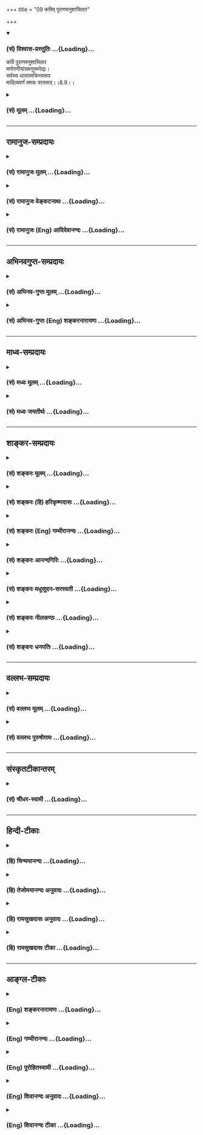 +++
title = "09 कविम् पुराणमनुशासितार"

+++
<div class="js_include" newlevelforh1="3" title="(सं) विश्वास-प्रस्तुतिः" unfilled url="/purANam_vaiShNavam/mahAbhAratam/06-bhIShma-parva/03-bhagavad-gItA-parva/saMskRtam/vishvAsa-prastutiH/08_axara-para-brahma-yo/09_kavim_purANamanus.md">
<details open><summary><h3>(सं) विश्वास-प्रस्तुतिः ...{Loading}...</h3></summary>

कविं पुराणमनुशासितार  
मणोरणीयांसमनुस्मरेद्यः।  
सर्वस्य धातारमचिन्त्यरूप  
मादित्यवर्णं तमसः परस्तात्।।8.9।।
</details>
</div>
<div class="js_include collapsed" newlevelforh1="3" title="(सं) मूलम्" unfilled url="/purANam_vaiShNavam/mahAbhAratam/06-bhIShma-parva/03-bhagavad-gItA-parva/saMskRtam/mUlam/08_axara-para-brahma-yo/09_kavim_purANamanus.md">
<details><summary><h3>(सं) मूलम् ...{Loading}...</h3></summary>

कविं पुराणमनुशासितार  
मणोरणीयांसमनुस्मरेद्यः।  
सर्वस्य धातारमचिन्त्यरूप  
मादित्यवर्णं तमसः परस्तात्।।8.9।।
</details>
</div>


_________________
## रामानुज-सम्प्रदायः
<div class="js_include collapsed" newlevelforh1="3" title="(सं) रामानुजः मूलम्" unfilled url="/purANam_vaiShNavam/mahAbhAratam/06-bhIShma-parva/03-bhagavad-gItA-parva/saMskRtam/rAmAnujaH/mUlam/08_axara-para-brahma-yo/09_kavim_purANamanus.md">
<details><summary><h3>(सं) रामानुजः मूलम् ...{Loading}...</h3></summary>

।।8.9।।**कविं** सर्वज्ञं **पुराणं** पुरातनम् **अनुशासितारं** विश्वस्य
प्रशासितारम् **अणोः अणीयांसं** जीवाद् अपि सूक्ष्मतरं **सर्वस्य धातारं**
सर्वस्य स्रष्टारम् **अचिन्त्यरूपं** सकलेतरविसजातीयस्वरूपम् **आदित्यवर्णं
तमसः** **परस्तात्** अप्राकृतस्वासाधारणदिव्यरूपम् तम् एवंभूतम् अहरहः
अभ्यस्यमानभक्तियुक्त**योगबलेन** आरूढसंस्कारतया **अचलेन मनसा प्रयाणकाले
भ्रुवोः मध्ये प्राणम् आवेश्य** संस्थाप्य तत्र भ्रुवोर्मध्ये दिव्यं
**पुरुषं यः अनुस्मरेत् स तम् एव उपैति** तद्भावं याति तत्समानैश्वर्यो
भवति इत्यर्थः। अथ कैवल्यार्थिनां स्मरणप्रकारम् आह --

</details>
</div>
<div class="js_include collapsed" newlevelforh1="3" title="(सं) रामानुजः वेङ्कटनाथः" unfilled url="/purANam_vaiShNavam/mahAbhAratam/06-bhIShma-parva/03-bhagavad-gItA-parva/saMskRtam/rAmAnujaH/venkaTanAthaH/08_axara-para-brahma-yo/09_kavim_purANamanus.md">
<details><summary><h3>(सं) रामानुजः वेङ्कटनाथः ...{Loading}...</h3></summary>

  
  
।।8.9।। क्रान्तदर्शी हि कविरित्युच्यते अत्र तु कविशब्दः ईश्वरविषयत्वात्
सर्वदर्शित्वपर इत्यभिप्रायेणाह -- सर्वज्ञमिति। पुराणशब्देनानादित्वं
विवक्षितमित्यभिप्रायेणोक्तंपुरातनमिति। अनुपूर्वः शासिर्विविच्य
ज्ञापनार्थ इत्येतावन्मात्रपरत्वव्युदासायविश्वस्य प्रशासितारमित्युक्तम्।
ईश्वरस्य सतोऽनुशासनमाज्ञापनभेवेति भावः। अनुशासनं
कस्यत्याकाङ्क्षायांसर्वस्य धातारम् इत्यत्र सर्वस्येति पदमाकर्षणीयम्
विशेषनिर्देशाभावाद्वा सर्वविषयत्वमित्यभिप्रायेण -- विश्वस्येत्युक्तम्।
एतस्य वा अक्षरस्य प्रशासने गार्गि द्यावापृथिव्यौ विधृते तिष्ठतः
\[बृ.उ.3। उक्तप्रकास्येश्वरस्वरूपस्य सामान्यतो दृष्टैस्तर्कैरसम्भवनीयतां
केचिदभिमन्येरन्निति तन्निरासपरम्। अचिन्त्यरूपम्
इतिपदमित्यभिप्रायेणाहसकलेतरविसजातीयस्वरूपमिति। वर्णयोगस्य
स्वरूपेणाघटनात् प्रमाणसिद्धविलक्षणविग्रहद्वारा तद्योगमाहअप्राकृतेति। येन
सूर्यस्तपति तेजसेद्धः \[य.तै.ब्रा.3।12।9।7\] यस्यादित्यो भामुपयुज्य भाति
तस्य भासा सर्वमिदं विभाति \[मुं.उ.2।2।10\] (तं)तद्देवा ज्योतिषां ज्योतिः
\[बृ.उ.4।4।16\] इत्यादिषु निरतिशयदीप्तियोगः सिद्धः। आदित्यवर्णं तमसः
परस्तात् \[य.सं.31।18श्वे.उ.3।8\] इति श्रुतिखण्डस्यात्र निबन्धः तम आसीत्
\[ऋक्सं.8।7।17।3यजुः2।7।9\] तमसस्तन्महिनाजायतैकं \[यजुः2।4।9\] यदा तमः
\[श्वे.उ.4।18\] इत्यादिश्रुत्यन्तरोपलक्षणार्थः। तेनतमसः इति
सर्वकारणभूततमोद्रव्यविवक्षा। तमसः परस्तात् इत्यनेन फलितमप्राकृतत्वम् तत
एव चाकर्माधीनत्वं नित्यत्वं निरवद्यत्वमित्यादि सूचितम्।
एतच्छ्लोकच्छायश्च मानवः श्लोकः -- प्रशासितारं सर्वेषामणीयांसम --
\[णोरपि\] -- णीयसाम्। रुक्माभं स्वप्नधीगम्यं विद्या (त्तं)त्तु पुरुषं
परम् -- \[मनुः12।122\] इति। अनुकूलानां हितरमणीयत्वाद्याकारेण
हिरण्यवर्णत्वरुक्माभत्वादिव्यपदेशः।
प्रतिकूलदुष्प्रेक्षत्वप्रकाशातिरेकादिविवक्षया
आदित्यवर्णत्वाद्युक्तिः। दिवि सूर्यसहस्रस्य \[11।12\] इत्यादि च वक्ष्यति।
एतेनादित्यशब्दस्य नित्यचैतन्यप्रकाशपरत्वं तमश्शब्दस्य चाज्ञानविषयत्वं
परोक्तं (शं.) निरस्तम्। ,श्लोकद्वयस्यान्वयं दर्शयति --
तमेवम्भूतमित्यादिना। भक्त्या युक्तो योगबलेन इति पृथङ्निर्देशात्
परोक्तप्राणजयबलादिपृथगर्थताप्रतीतिः स्यादिति तदपाकरणाय विशिष्टैकार्थतां
दर्शयितुंभक्तियुक्तयोगबलेनेत्युक्तम्। मनसोऽचलत्वे हेतुरिदम् तस्य
चावान्तरव्यापारः योग्यपर्याययुक्तशब्देन विवक्षित
इत्याहआरूढसंस्कारतयेति। आवेश्य इत्यनेन योगप्रकरणेषूक्तं निश्चलावस्थापनं
विवक्षितमित्याहसंस्थाप्येति। अत्र पुरुषध्यानस्यापि भ्रूमध्यमेव देशः
देशान्तरानभिधानाद्योगप्रकरणान्तरेषूपदेशाच्च तत्सिद्धेरिति
विभाव्योक्तंतत्र भ्रूमध्य इति। तमेवम्भूतं दिव्यं पुरुषम् इत्यन्वयः। तं
तमेवैति \[8।6\] इत्यवधारणदर्शनात्स तं परं पुरुषम् इत्यत्रापितं
इतीतरव्यवच्छेदपरमित्यभिप्रायेणाहस तमेवोपैतीति। यः प्रयाति स मद्भावं याति
\[8।5\] इति प्रक्रान्तप्रकार एवात्र विवक्षित इति दर्शयतितद्भावं यातीति।
भावप्रधानोऽत्र निर्देश इति भावः। तत्र तादात्म्यादिभ्रमं
व्युदस्यतितत्समानैश्वर्यो भवतीत्यर्थ इति। परमसाम्यापत्तिव्यवच्छेदाय
समानैश्वर्य इत्युक्तम्। एतेनकविम् इत्यादिभिः सर्वज्ञत्वादयो गुणाः
ऐश्वर्यप्रदत्वार्थमनुसन्धेयतयोक्ताः न तु प्राप्यत्वार्थमिति फलितम्।
एवमन्तिमकालस्मर्तव्यतया निर्दिष्ट एवाकारः प्रागपि ध्येयतयोक्त इति
मन्तव्यम्। एवमुत्तरत्रापि।

</details>
</div>
<div class="js_include collapsed" newlevelforh1="3" title="(सं) रामानुजः (Eng) आदिदेवानन्दः" unfilled url="/purANam_vaiShNavam/mahAbhAratam/06-bhIShma-parva/03-bhagavad-gItA-parva/saMskRtam/rAmAnujaH/english/AdidevAnandaH/08_axara-para-brahma-yo/09_kavim_purANamanus.md">
<details><summary><h3>(सं) रामानुजः (Eng) आदिदेवानन्दः ...{Loading}...</h3></summary>

8.9 - 8.10 He who focusses his life-breath between the eyrows at the
time of death with a mind rendered unswerving through its purification
achieved by the strength of Yoga conjoined with Bhakti practised day
after day; and he who contemplates on the 'Kavi' i.e., the Omniscient,
the 'Primeval', i.e., who existed always, 'the Ruler,' i.e., who governs
the universe, 'who is subtler than the subtle,' i.e., who is subtler
than the individual self, 'who is the Dhata' of all, i.e., the creator
of all, 'whose nature is inconceivable,' i.e., whose nature is other
than everything else, 'who is sun-coloured and beyond darkness,' i.e.,
who possesses a divine form peculiar to Himself - he who concentrates on
Him, the Divine Person described above, between the eyrows, attains Him
alone. He attains His state and comes to have power and glory similar to
His. Such is the meaning. Then He describes the mode of meditation to be
adopted by the seeker of Kaivalya or the Jijnasu (i.e., of one who seeks
to know his own self or Atman in contrast to one whose object is
God-realisation).

</details>
</div>


_________________
## अभिनवगुप्त-सम्प्रदायः
<div class="js_include collapsed" newlevelforh1="3" title="(सं) अभिनव-गुप्तः मूलम्" unfilled url="/purANam_vaiShNavam/mahAbhAratam/06-bhIShma-parva/03-bhagavad-gItA-parva/saMskRtam/abhinava-guptaH/mUlam/08_axara-para-brahma-yo/09_kavim_purANamanus.md">
<details><summary><h3>(सं) अभिनव-गुप्तः मूलम् ...{Loading}...</h3></summary>

।।8.9 -- 8.10।। कविमिति। प्रयाणेति। एवम् अनुस्मरेदिति। आदित्येति।
आदित्यवर्णत्वं वासुदेवतत्त्वस्य \[न\] परिच्छेदकम्। आकृतिकल्पनादि +++(N
विकल्पनादि)+++ विभ्रान्तिमयमोहतमसः अतीतत्त्वात् रवित्वेनोपमानमित्याशयः।
भ्रुवोर्मध्ये इति प्राग्वत्।

</details>
</div>
<div class="js_include collapsed" newlevelforh1="3" title="(सं) अभिनव-गुप्तः (Eng) शङ्करनारायणः" unfilled url="/purANam_vaiShNavam/mahAbhAratam/06-bhIShma-parva/03-bhagavad-gItA-parva/saMskRtam/abhinava-guptaH/english/shankaranArAyaNaH/08_axara-para-brahma-yo/09_kavim_purANamanus.md">
<details><summary><h3>(सं) अभिनव-गुप्तः (Eng) शङ्करनारायणः ...{Loading}...</h3></summary>

8.9 See Comment under 8.10

</details>
</div>


_________________
## माध्व-सम्प्रदायः
<div class="js_include collapsed" newlevelforh1="3" title="(सं) मध्वः मूलम्" unfilled url="/purANam_vaiShNavam/mahAbhAratam/06-bhIShma-parva/03-bhagavad-gItA-parva/saMskRtam/madhvaH/mUlam/08_axara-para-brahma-yo/09_kavim_purANamanus.md">
<details><summary><h3>(सं) मध्वः मूलम् ...{Loading}...</h3></summary>

।।8.9।। ध्येयमाह -- कविभिति। कविं सर्वज्ञम् यः सर्वज्ञः \[मुं.उ.1।9\] इति
श्रुतेः। त्वं कविः सर्ववेदनात् इति च ब्राह्मे। धातारं
धारणपोषणकर्तारण्डुधाञ् धारणपोषणयोः \[धा.पा.3।10\] इति धातोः। धाता विधाता
परमोत सन्दृक् इति च श्रुतिः। ब्रह्मा स्थाणुः इत्यारभ्यतस्य
प्रसादादिच्छन्ति (ते तत्प्रसादाद्गच्छन्ति) तदादिष्टफलां गतिम्
\[म.भा.12।334।3539\] इति च मोक्षधर्मे। तमसोऽव्यक्तात्परतः स्थितम्। तपसः
परस्तादित्यव्यक्तं वै तमः परस्ताद्धि सततः इति पिप्पलादशाखायाम्
मत्युर्वाव तमो मृत्युर्वा मृत्युर्वै तमो ज्योतिरमृतम् \[बृ.उ.1।3।28\]
इति श्रुतेः।

</details>
</div>
<div class="js_include collapsed" newlevelforh1="3" title="(सं) मध्वः जयतीर्थः" unfilled url="/purANam_vaiShNavam/mahAbhAratam/06-bhIShma-parva/03-bhagavad-gItA-parva/saMskRtam/madhvaH/jayatIrthaH/08_axara-para-brahma-yo/09_kavim_purANamanus.md">
<details><summary><h3>(सं) मध्वः जयतीर्थः ...{Loading}...</h3></summary>

।।8.9।। उत्तरश्लोकगतविशेषणबलाच्च परमात्मैवायमिति भावेन तत्तात्पर्यमाह --
**ध्येयमि**ति। आह विशिनष्टीत्यर्थः। ननु कवित्वमन्येषामप्यस्ति तत्कथं
भगवतो विशेषणं इत्यत आह -- **कविमि**ति। परमेश्वरस्य सार्वज्ञे प्रमिते
भवेदिदं व्याख्यानम् तदेव कुतः इत्यत आह -- **य** इति। सर्वज्ञः
कविशब्दार्थ इत्येतत्कुतः इत्यत आह -- **त्वमि**ति। अन्येषां तुसर्वे
विमोहितधियः इत्यादिना सार्वज्ञाभावः प्रमितः। ननु धाता विरिञ्चोऽपि
प्रसिद्धः तत्कथमेतद्भगवतो विशेषणं इत्यत आह -- **धातारमि**ति।
कुतोऽयमर्थः। इत्यत आह -- **डुधाञि**ति। तृचः कर्तृवाचित्वं प्रसिद्धमेव।
परमेश्वरस्य धातृत्वसद्भावे किं प्रमाणं इत्यत आह -- **धाते**ति। विधाता
कर्ता। परमा सन्दृक् परमज्ञानरूपः। सर्वस्य धातारं इत्येतत् भगवत एव
नान्येषामित्यत्र प्रमाणमाह -- **ब्रह्मे**ति। तेन भगवताऽऽदिष्टं दत्तं फलं
सुखं यस्यां सा तथोक्ता। मोक्षधर्मे कथितमिति शेषः। तमसः परस्तादित्येतत्
आदित्यादिसाधारणं इत्यतो द्वेधा सप्रमाणकं व्याचष्टे -- **तमस** इति।
स्थितमिति शेषोक्तिः। अप्राकृतविग्रहमित्यर्थः।

</details>
</div>


_________________
## शाङ्कर-सम्प्रदायः
<div class="js_include collapsed" newlevelforh1="3" title="(सं) शङ्करः मूलम्" unfilled url="/purANam_vaiShNavam/mahAbhAratam/06-bhIShma-parva/03-bhagavad-gItA-parva/saMskRtam/shankaraH/mUlam/08_axara-para-brahma-yo/09_kavim_purANamanus.md">
<details><summary><h3>(सं) शङ्करः मूलम् ...{Loading}...</h3></summary>

।।8.9।। --,**कविं** क्रान्तदर्शिनं सर्वज्ञं **पुराणं** चिरन्तनम्
**अनुशासितारं** सर्वस्य जगतः प्रशासितारम् **अणोः** सूक्ष्मादपि
**अणीयांसं** सूक्ष्मतरम् **अनुस्मरेत्** अनुचिन्तयेत् **यः** कश्चित्
**सर्वस्य** कर्मफलजातस्य **धातारं** विधातारं विचित्रतया प्राणिभ्यो
विभक्तारम् **अचिन्त्यरूपं** न अस्य रूपं नियतं विद्यमानमपि केनचित्
चिन्तयितुं शक्यते इति अचिन्त्यरूपः तम् **आदित्यवर्णम्** आदित्यस्येव
नित्यचैतन्यप्रकाशो वर्णो यस्य तम् आदित्यवर्णम् **तमसः परस्तात्**
अज्ञानलक्षणात् मोहान्धकारात् परं तम् अनुचिन्तयत् याति इति पूर्वेण
संबन्धः।। किञ्च --,

</details>
</div>
<div class="js_include collapsed" newlevelforh1="3" title="(सं) शङ्करः (हि) हरिकृष्णदासः" unfilled url="/purANam_vaiShNavam/mahAbhAratam/06-bhIShma-parva/03-bhagavad-gItA-parva/saMskRtam/shankaraH/hindI/harikRShNadAsaH/08_axara-para-brahma-yo/09_kavim_purANamanus.md">
<details><summary><h3>(सं) शङ्करः (हि) हरिकृष्णदासः ...{Loading}...</h3></summary>

।।8.9।। किन लक्षणोंसे युक्त परम पुरुषको ( योगी ) प्राप्त होता है इसपर
कहते हैं --, जो पुरुष भूत भविष्यत् और वर्तमानको जाननेवाले -- सर्वज्ञ
पुरातन सम्पूर्ण संसारके शासक और अणुसे भी अणु यानी सूक्ष्मसे भी सूक्ष्मतर
परमात्माका जो भी सम्पूर्ण कर्मफलका विधायक अर्थात् विचित्ररूपसे विभाग
करके सब प्राणियोंको उनके कर्मोंका फल देनेवाला है तथा अचिन्त्यस्वरूप
अर्थात् जिसका स्वरूप नियत और विद्यमान होते हुए भी किसीके द्वारा चिन्तन न
किया जा सके ऐसा है एवं सूर्यके समान वर्णवाला अर्थात् सूर्यके समान नित्य
चेतनप्रकाशमय वर्णवाला है और अज्ञानरूप मोहमय अन्धकारसे सर्वथा अतीत है
उसका बारम्बार स्मरण करता है। ( वह ) उसका स्मरण करता हुआ उसीको प्राप्त
होता है इस प्रकार पूर्वश्लोकसे सम्बन्ध है।

</details>
</div>
<div class="js_include collapsed" newlevelforh1="3" title="(सं) शङ्करः (Eng) गम्भीरानन्दः" unfilled url="/purANam_vaiShNavam/mahAbhAratam/06-bhIShma-parva/03-bhagavad-gItA-parva/saMskRtam/shankaraH/english/gambhIrAnandaH/08_axara-para-brahma-yo/09_kavim_purANamanus.md">
<details><summary><h3>(सं) शङ्करः (Eng) गम्भीरानन्दः ...{Loading}...</h3></summary>

8.9 Yah, he who, anyone who; anusmaret, meditates on; kavim, the
Omniscient, the Knower of things past, present and future; puranam, the
Ancient, the Eternal; anusasitaram, the Ruler, the Lord of the whole
Universe; aniyamsam, subtler; anoh, than the subtle; dhataram, the
Ordainer; sarvasya, of every-thing-one who grants the fruits of actions,
in all their varieties, individually to all creatures; acintya-rupam,
who is of inconceivable form-His form, though always existing, defies
being conceived of by anybody; aditya-varnam, who is effulgent like the
sun, who is manifest as eternal Consciousness like the effulgence of the
sun; and parastat, beyond; tamasah, darkness-beyond the darkness of
delusion in the form of ignorance-(he attains the supreme Person). This
verse is to be connected with the earlier itself thus: 'by meditating
(on Him)৷৷.he attains Him.' Further,

</details>
</div>
<div class="js_include collapsed" newlevelforh1="3" title="(सं) शङ्करः आनन्दगिरिः" unfilled url="/purANam_vaiShNavam/mahAbhAratam/06-bhIShma-parva/03-bhagavad-gItA-parva/saMskRtam/shankaraH/AnandagiriH/08_axara-para-brahma-yo/09_kavim_purANamanus.md">
<details><summary><h3>(सं) शङ्करः आनन्दगिरिः ...{Loading}...</h3></summary>

।।8.9।। पुरुषमनुचिन्तयन्निति संबन्धः। चकारात्कया वा
नाड्योत्क्रामन्नित्यनुकृष्यते तत्र ध्यानद्वारा प्राप्यस्य पुरुषस्य
विशेषणानि दर्शयति -- **उच्यत इति।** क्रान्तदर्शित्वमतीतादेरशेषस्य
वस्तुनो दर्शनशालित्वम्। तेन निष्पन्नमर्थमाह -- **सर्वज्ञमिति।**
चिरंतनमादिमतः सर्वस्य कारणत्वादनादिमित्यर्थः। सूक्ष्ममाकाशादि ततः
सूक्ष्मतरं तदुपादानत्वादित्यर्थः। यो यथोक्तमनुचिन्तयेत्स
तमेवानुचिन्तयन्यातीति पूर्वेणैव संबन्ध इति योजना। ननु विशिष्टजात्यादिमतो
यथोक्तमनुचिन्तनं फलवद्भवति न त्वस्मदादीनामित्याशङ्क्याह -- **यः
कश्चिदिति।**फलमत उपपत्तेः इति न्यायेनाह -- **सर्वस्येति।**एतदप्रमेयं
ध्रुवं इति श्रुतिमाश्रित्याह -- **अचिन्त्यरूपमिति।** नहि परस्य किंचिदपि
रूपादि वस्तुतोऽस्ति अरूपवदेव हीति न्यायात् कल्पितमपि नास्मदादिभिः शक्यते
चिन्तयितुमित्याह -- **नास्येति।** मूलकारणादज्ञानात्तत्कार्याच्च
पुरस्तादुपरिष्टाद्व्यवस्थितं परमार्थतो ज्ञानतत्कार्यास्पृष्टमित्याह --
**तमस इति।**

</details>
</div>
<div class="js_include collapsed" newlevelforh1="3" title="(सं) शङ्करः मधुसूदन-सरस्वती" unfilled url="/purANam_vaiShNavam/mahAbhAratam/06-bhIShma-parva/03-bhagavad-gItA-parva/saMskRtam/shankaraH/madhusUdana-sarasvatI/08_axara-para-brahma-yo/09_kavim_purANamanus.md">
<details><summary><h3>(सं) शङ्करः मधुसूदन-सरस्वती ...{Loading}...</h3></summary>

।।8.9।। पुनरपि तमेवानुचिन्तयितव्यं गन्तव्यं च पुरुषं विशिनष्टि -- कविं
क्रान्तदर्शिनं तेनातीताऽनागताद्यशेषवस्तुदर्शित्वेन सर्वज्ञं पुराणं
चिरन्तनम्। सर्वकारणत्वादनादिमिति यावत्। अनुशासितारं सर्वस्य जगतो
नियन्तारं अणोरणीयांसं सूक्ष्मादप्याकाशादेः सूक्ष्मतरं तदुपादानत्वात्।
सर्वस्य कर्मफलजातस्य धातारं विचित्रतया प्राणिभयो विभक्तारंफलमत उपपत्तेः
इति न्यायात्। न चिन्तयितुं शक्यमपरिमितमहित्वेन रूपं यस्य तम् आदित्यस्येव
सकलजगदवभासको वर्णः प्रकाशो यस्य तम् सर्वस्य जगतोऽवभासकमिति यावत्। अतएव
तमसः परस्तात्तमसो मोहान्धकारादज्ञानलक्षणात्परस्तात् प्रकाशरूपत्वेन
तमोविरोधिनमिति यावत्। अनुस्मरेच्चिन्तयेद्यः कश्चिदपि स तं यातीति
पूर्वेणैव संबन्धः। स तं परं पुरुषमुपैति दिव्यमिति परेण वा संबन्धः।

</details>
</div>
<div class="js_include collapsed" newlevelforh1="3" title="(सं) शङ्करः नीलकण्ठः" unfilled url="/purANam_vaiShNavam/mahAbhAratam/06-bhIShma-parva/03-bhagavad-gItA-parva/saMskRtam/shankaraH/nIlakaNThaH/08_axara-para-brahma-yo/09_kavim_purANamanus.md">
<details><summary><h3>(सं) शङ्करः नीलकण्ठः ...{Loading}...</h3></summary>

।।8.9।। तदेवमुपासनायाः स्वरूपमुक्त्वोपासस्य स्वरूपमाह -- **कविमिति।**
कविं क्रान्तदर्शिनं सर्वज्ञम्। पुराणं चिरन्तनं। अनुशासितारं
जगतोन्तर्यामिणम्। अणोः सूक्ष्मादप्याकाशादेरणीयांसं सूक्ष्मतरं
योऽनुस्मरेदनुचिन्तयेत्। सर्वस्य कर्मफलस्य धातारं विभागेन प्रदातारम्।
अचिन्त्यरूपं नास्य रूपं विद्यमानमपि केनचिच्चिन्तयितुं शक्यम्।
आदित्यवर्णं आदित्यस्येव नित्यप्रकाशरूपो वर्णो दीप्यमानता यस्य तं
आदित्यवर्णम्। सर्वजगदवभासकमित्यर्थः। तमसः देहेन्द्रियादावनात्मनि
आत्माभिमानरूपाऽविद्यातः परस्तात्पराचीनम्। सति देहाभिमाने न प्रकाशते
योगयुक्त्या त्यक्ते तु तस्मिन् स्वयमेव प्रकाशत इत्यर्थः।

</details>
</div>
<div class="js_include collapsed" newlevelforh1="3" title="(सं) शङ्करः धनपतिः" unfilled url="/purANam_vaiShNavam/mahAbhAratam/06-bhIShma-parva/03-bhagavad-gItA-parva/saMskRtam/shankaraH/dhanapatiH/08_axara-para-brahma-yo/09_kavim_purANamanus.md">
<details><summary><h3>(सं) शङ्करः धनपतिः ...{Loading}...</h3></summary>

।।8.9।। किंविशिष्टं च पुरुषं चिन्तयन्यातीत्यत आह। कविं क्रान्तदर्शिनं
तेनातीतादिवस्तुज्ञानात्सर्वज्ञं पुराणं सर्वस्य कार्यकारणस्य
हेतुत्वेनानादित्वाच्चिरन्तनम्। अनुशासितारमन्तर्यामिरुपेण नियन्तरं
अणोरणीयांसं अणोः सूक्ष्मादाकाशादेरप्यणायांसमतिशयेन सूक्ष्मं
योऽनुचिन्तयेत् स तमेवानुचिन्तयन्तातीति पूर्वेण संबन्धः। य इत्यस्य यः
कश्चिदित्यर्थः। एतेन ननु विशिष्टजात्यादिमतो यथोक्तचिन्तरं सफलं भवति
नास्मदादेर्यस्य कस्यचिदिति शङ्का निरस्ता। सर्वस्य कर्मफलजातस्य धातारं
विधातारं विचित्रतया प्राणिभ्यो विभज्य दातारम्। सहि सर्वाध्यक्षः
देवगन्धर्वयक्षरक्षः पितृपिशाचभूतजराजुजाण्डस्वेदजोद्भिज्जादिलक्षणस्य
द्युवियत्पृथिव्यादित्यचन्द्रग्रहनक्षत्रविचित्रस्य
विविधप्राण्युपभोग्योग्यस्थानसाधनसंभन्धिनोऽत्यन्तकुशलशिल्पिभिरपि
मनसाप्यचिन्तयनिर्माणस्य जगतः
सृष्टिस्थितसंहारान्विदधद्देशकालविशेषाभिज्ञतया कर्मिणां कर्मानुरुपं फलं
संपादयति। ननु कर्मण एवाचिन्त्यप्रभावात्सर्वैश्च फलहेतुत्वेनाभ्युपगमात्
तत्तत्फलप्राप्तिरभ्युपगन्तव्या एवंच कृतं फलप्रदानायेश्चराधिकल्पनयेति
चेन्न। प्रत्यक्षविनाशिनोऽभावरुपात्मकर्मणो भावरुपस्य फलस्य
प्राप्त्यसंभवात्। ननु कर्म विनश्यत्स्वकालमेव स्वानुरुपं फलमर्जयित्वा
विनश्यति। तत्फलमुपात्तमपि भोक्तुरयोग्यत्वाद्वा कर्मान्तरप्रतिबन्धाद्वा
भोक्का न भुज्यते भोक्तुर्योग्यताप्राप्त्या प्रतिबन्धापगमे वा,तेन
भोक्ष्यते इति चेन्न। नहि स्वर्घ आत्मानं लभतामित्यधिकारिणः कामयन्ते किंतु
स्वर्गो भोग्योऽस्माकं भवत्वित्यतो यादृशमदिकारिणा काम्यते तादृशस्य
फलत्वमिति भोगयस्य फलत्वेन प्राग्भोक्तृसंबन्धात् कामयन्ते किंतु स्वर्गो
भोग्योऽस्माकं भवित्वित्यतो यादृशमधिकारिणा काम्यते तादृशस्य फलत्वमिति
भोग्यस्य फलत्वेन प्राग्नोक्तृसंबन्धात् भोग्यत्वासिद्य्धा फलत्वानुपत्तेः।
यत्कालं हि यत्सुखं दुःखं वा आत्मना भुज्यते तस्यैव लोके फलत्वं
प्रसिद्धम्। किंच स्वर्गनरकौ तीव्रतमे सुखदुःके इति तद्विषयेणामुभवेन
भोगापरनान्मावश्यं भवितव्यम्।
तस्मादनुभवयोग्योरननुभूयमानत्वेनाननुभूयमानशशशृङ्गवन्नस्तित्वं निश्चीयते।
ननु कर्मजन्यादपूर्वात्फलमुत्पत्स्यत इति चेन्न। चेतनाऽप्रवर्तितस्य
काष्ठलोष्टसमस्याचेतनस्य चेतनप्रवृत्तिंविना फलोत्पत्त्यर्थं
प्रवृत्त्यनुपपत्तेः तत्सत्त्वे प्रमाणभावाच्चार्थपत्तिः प्रमाणमितिचेन्न।
ईश्वरसिद्धेरर्थापत्तिक्षयात्स वा एष महाजन आत्मान्नादो वसुदानः
इत्येवंजातीयकया श्रुत्यापीश्वर एव कर्मफलहेतुरिति निश्चीयते।
ननुस्वर्गकामो यजेत इत्येवमादिषु वाक्येषु धर्मस्य फलदातृत्वं श्रुयते
विधिश्रुतेर्विषयभावोपगमाद्यागः स्वर्गस्योत्पादक इत्यवपद्येत तथा
कल्पियतव्यः। नचानुत्पाद्य किमप्यपूर्वं कर्म विनश्यत्कालान्तरितं फलं
दातुं श्क्नोतीत्यतः कर्मणो वा सूक्ष्मा काचिदुत्तरावस्था फलक्य वा
पूर्वास्था वाऽपूर्वं नामास्तीति तर्क्यते। उपपद्यते चायमर्थ उक्तेन
प्रकारेण ईश्वरः फलं तदातीत्यनुपपन्नमविचित्रस्य कारणस्य
विचित्रकार्यानुपपत्तेर्वैषम्यनैर्घृण्यप्रसङ्गाच्चानुष्ठानवैयर्थ्यापत्तेश्च।
तस्माद्धर्मादेव फलमिति चेदुच्यते। एष ह्येव साधुकर्म कारयति तं यमेभ्यो
लोकेभ्य उन्निनीषते। एष ह्येवासाधुकर्म कारयति तं यमेभ्यो लोकेभ्य अधो
निनीषते इत्यादिश्रुतिषु धर्माधर्मयोः कारयितृत्वेनेश्वरस्य हेतुत्वं
फलदातृत्वं च व्यपदिश्यते। विचित्रकार्यानुपपत्त्यादयोऽपि दोषाः
कृतप्रयत्नापेक्षत्वादीश्वरस्य न प्रसज्यन्ते। तथा चेश्वरसिद्धेः कर्मणो
वेत्यादि न परिकल्प्यम्। सर्वगकामो यजेत इत्यादिश्रुतिरपि
ईश्वरकारणवादिश्रुत्यनुरोधेन व्याख्येया। तथाच व्याससूत्राणिफलमत
उपपत्तेःश्रुतत्वाच्च धर्मे जैमिनिरतएवपूर्वं तु बादरायणो हेतुव्यपदेशात्।
फलमत ईश्वारत्मकर्मभिराराधिताद्भवितुमर्हति। कुतः उपपत्तेः। न
केवलमुपपत्तेरेवेश्वरं फलहेतुं कल्पयामः किं तर्हि श्रुतत्वादपीश्वरं
फलहेतुं मन्यामहे। तथाहि श्रुतिर्भवतिसवा एष इत्याद्या।
सिद्धान्तेनोपक्रम्य पूर्वपक्षं गृह्णाति। चैमिनिराचार्यः फलस्य दातारं
धर्म्यं मन्यते। अतएव हेतोः श्रुतेरुपपत्तेश्च बादरायणस्तु आचार्यः
पूर्वोक्तमेवेश्वरं फलहेतुं मन्यते। केवलात्कर्मणोऽपूर्वाद्वा
केवलात्फलमित्ययं पक्षस्तुशब्देन व्यावर्तते। नहि
मृत्पिण्डदण्डादयोऽचेतनाश्चेतनकुम्भकाराद्यनधिष्ठिताः कुम्भाद्यारम्भाय
प्रभवन्तो दृष्टाः। कल्पना च दृष्टानुसारिण्येव युक्ता।
तस्मादचेचनाधिष्ठितात्केवलादचेतनात्कर्मणस्तथाभूतादपूर्वाद्वा
फलमित्यनुपपन्नमु। ननुकर्मादि चेतनाधिष्ठिमचेतनत्वान्मृदादिवत् इत्यनुमानेन
सिद्धस्य कर्मादेर्जीववचैतन्याधिष्ठितत्वस्य शुभस्य कर्मणः सुखमितरस्य
दुःखं ज्योतिष्ठोमात्स्वर्ग इत्यादिसाक्षात्कारवदधिष्ठितत्वमस्माभिः
साध्यते इति सिद्धासाधनस्याभावात्। किंच देवपूजात्मको यागो देवतां न
प्रसादयन् फलं प्रसूते इत्यपि दृष्टविरुद्धम्। राजसेवात्मकमाराधनं राजानं
प्रसाद्य फलाय कल्पत इति लोके दृष्टत्वात्। तस्माद्दृष्टानुगुण्याय
यागादिभिः
दानपरिचरणप्रणामाऋजलिकरणस्तुतिमयीभिरतिश्रद्धागर्भाभिर्भक्तिभिश्चेश्वरप्रसक्तिरुत्पाद्यते।
तथाचेश्वरप्रसाददेव स्थायिनः (कर्मणः) फलोत्पत्तेः कृतमपूर्वेण।
एवमशुबेनापि कर्मणेस्वरविरोषनं श्रुतिस्मृतिप्रसिद्धं ततः
स्थायिनोऽनिष्टफलोत्पत्तिः यथा राजा साधुकारिणमनुगृह्णाति पापकारिणं
निगृह्णाति तेन च द्विष्टो रक्तो वा न भवति तथेश्वरोऽपि। ननु
प्रधानराधनेऽङ्गाराधनानामुपयोगः स्वाभ्याराधनइव
तदमात्यतत्प्रणयिजनाराधनानामिवेति सर्वं समानम्।
तस्माद्दृष्टाविरोधेनेश्वराराधनात्फलं नत्वपूर्वत्कर्मणो वा केवलात्।
हेतुव्यपदेशः श्रौतः स्मार्तश्च व्याख्यातः। अचिन्त्यरुपंअरुपवदेव हि
तत्प्रधानत्वात्प्रकाशवच्चावैयर्थ्यं आह च चिन्मात्रम् इत
सूत्रोक्तप्रकारेण वस्तुतः परमेश्वरस्य किंचिदपि रुपं नास्ति। अरुपवदेव हि
रुपादिरहितमेव हि ब्रह्मावधारयितव्यं न रुपादिन्त।
कस्मात्तत्प्रधानत्वात्। अस्थूलमनण्वह्नस्वमदीर्घमशब्दमरुपमव्ययंतदेतब्रह्मापूर्वमनपरमबाह्यमयमात्मा
ब्रह्म सर्वामुभूः इत्येवमादिनां वाक्यानां
निराकारब्रह्मप्रधानत्वात्। अस्मथूलमनण्ह्नस्वमदीर्घमशब्दमरुपमव्ययंतदेतद्ब्रह्मापूर्वमनपरमबाह्यमयमात्मा
ब्रह्म सर्वामुभूः इत्येवमीदीनां वाक्यानां निराकारब्रह्मप्रधानत्वात्।
तस्मादेवंजातीयकेषु वाक्येषु यथाश्रुतं निराकारमेव ब्रह्मावधारयितव्यम्।
यद्याकाररहितं ब्रह्म तर्ह्याकारवद्विषयाणां श्रुतीनां का गतिरित्यत आह।
प्रकाशवच्च। यथा सौरादिप्रकाशो
वियद्य्वाप्यावतिष्ठमानोऽङ्गुल्याद्युपाधिसंबन्धादृजुवक्रादिभावमापन्ने
सूर्यादौ तद्भावमिव प्रतिपद्यते तथा ब्रह्मापि
पृथिव्याद्युपाधिसंबन्धात्तदाकारतामिव प्रतिपद्यते। तदालम्बनो ब्रह्मण
आकारविशेषोपदेश उपासनार्थो न विरुध्यते। अत आकारवद्विषयाणां
श्रुतीनावत्रैयर्थ्यम्। आहच श्रुतिश्चैतन्यमात्रं विलक्षणरुपान्तररहतिं
निर्विशेषं ब्रह्मस यथा सैन्धवघनोऽनन्तरोऽबाह्यः कृत्स्त्रो रसघन एवैवं वा
अरे ब्रह्मणश्चैतन्यमेव तु नरिन्तरं स्वरुपं लतु चैतन्यादन्यदन्तर्बहिर्वा।
दर्शयति च श्रुतिः पर प्रतिषेधेन ब्रह्णो निर्विशेषत्वंअथात आदेशो
नेतिनेतीतिअन्यदेव तद्विदितादथो अविदितादधियतो वाचो निवर्तन्ते अप्राप्य
मनसा मह इत्येवमाद्या। बाष्कलिना च बाध्यः पृष्टः सन्नवचनेनैव ब्रह्म
प्रोवाचेति श्रुयते। सहोवाचाधीहि भो इति सह तूष्णींबभूव तं ह द्वितीये वा
तृतीये वाऽवचन उवाच ब्रूमः खलु त्वं तु न,विजानास्युपशान्तोऽयमात्मा इति।
अपिच स्मृतिष्वपि परप्रतिषेधेनैवोपदिश्यते। ज्ञेयं यत्तत्प्रवक्ष्यामि
यज्ज्ञात्वामृतमश्रुते। अनादि मत्परंब्रह्म न सत्तन्नासदुच्यते। माया ह्येषा
मया सृष्टा यन्मां पश्यसि नारद्। सर्वभूतगुणैर्युक्तं नैव मां ज्ञातुमर्हसि
इति। एवं च न वास्तवं परमात्मनि रुपादिकं किचिदस्ति। उपासनार्थं
विद्यमानमपि परमेश्वरस्य काल्पनिकं रुपं न केनचिच्चिन्तयुतुं शक्यत
इत्यचिन्त्यरुपं स्वयंप्रकाशस्यादित्यस्येव नित्यचैतन्यस्वप्रकाशरुपो वर्णो
यस्य तं तमसोऽज्ञानलक्षणान्मोहान्धकारात्परस्तादुपरिष्टाद्य्ववस्थितम्।
परमति यावत्। परमार्थतो मूलाज्ञानतत्कार्यास्पृष्टमित्यर्थः।

</details>
</div>


_________________
## वल्लभ-सम्प्रदायः
<div class="js_include collapsed" newlevelforh1="3" title="(सं) वल्लभः मूलम्" unfilled url="/purANam_vaiShNavam/mahAbhAratam/06-bhIShma-parva/03-bhagavad-gItA-parva/saMskRtam/vallabhaH/mUlam/08_axara-para-brahma-yo/09_kavim_purANamanus.md">
<details><summary><h3>(सं) वल्लभः मूलम् ...{Loading}...</h3></summary>

।।8.8 -- 8.9।। एवं सप्तप्रश्नानामुत्तरं निरूप्य प्रयाणकाले योगिनां
ज्ञानिनां भक्तानां च तत्तत्स्वरूपप्राप्त्यात्मकं फलमाह -- अभ्यासयोगेति।
नान्यगामिना विषयाद्यगामिना(अक्षराद्यगामिना)ऽनुचिन्तयन्परमं पुरुषं
नारायणं दिव्यं सूर्यस्थं याति तमेव विशिनष्टि -- कविमिति। यो योगी
सर्गमर्यादाधिदेवं परमात्मानं अणोरणीयांसं समनुस्मरेत्
अणोर्जीवादप्यणुतरम्अण्वीं जीवकलां ध्यायेत् इति वाक्यात्। आदित्यवर्णं
स्वप्रकाशस्वरूपं तदन्तर्वर्त्तिरूपं वायुरूपं पुरुषसूक्तप्रतिपाद्यस्वरूपं
वा तमसः प्रकृतेः परस्तात्परतरम्।

</details>
</div>
<div class="js_include collapsed" newlevelforh1="3" title="(सं) वल्लभः पुरुषोत्तमः" unfilled url="/purANam_vaiShNavam/mahAbhAratam/06-bhIShma-parva/03-bhagavad-gItA-parva/saMskRtam/vallabhaH/puruShottamaH/08_axara-para-brahma-yo/09_kavim_purANamanus.md">
<details><summary><h3>(सं) वल्लभः पुरुषोत्तमः ...{Loading}...</h3></summary>

  
  
।।8.9।। चिन्तनीयस्वरूपधर्मानाह द्वाभ्याम् -- कविमिति। कविं शब्दार्थरसिकं
स्वगुणानुवर्णनश्रवणानन्दसंसूचितानुग्रहम् पुराणं अनादिसिद्धं सर्वदैकरसम्
अनुशासितारं भावादिधर्मनियन्तारम् अणोरणीयांसं अणोः सूक्ष्मात् अणीयांसं
सूक्ष्मम्। अयं भावः -- सूक्ष्माज्जीवात् सूक्ष्मं
जीवभावभावनयोग्यस्वरूपप्राकट्येन तद्वृदि बहिस्तद्दृष्ट्यादिस्थितियोग्यम्।
सर्वस्य स्वक्रीडायोग्यस्य भावादिरूपाक्षरादिरूपपदार्थस्य धातारं पोषकम्।
अचिन्त्यरूपं अलौकिकक्रीडाद्यपरिमेयमहिमानम्। आदित्यवर्णं रसात्मकतापतेजसा
सर्वप्रकाशकम्। तमसः परस्तात् प्रकृतेः परस्ताद्वर्त्तमानम्। अत्रायं भावः
-- भावात्मकप्राप्तभक्तस्वरूपं प्रकटितलीलास्वरूपात् सर्वदा रसात्मकत्वेन
वर्तमानमेवं पुरुषं पुरुषोत्तमम्।  
  

</details>
</div>


_________________
## संस्कृतटीकान्तरम्
<div class="js_include collapsed" newlevelforh1="3" title="(सं) श्रीधर-स्वामी" unfilled url="/purANam_vaiShNavam/mahAbhAratam/06-bhIShma-parva/03-bhagavad-gItA-parva/saMskRtam/shrIdhara-svAmI/08_axara-para-brahma-yo/09_kavim_purANamanus.md">
<details><summary><h3>(सं) श्रीधर-स्वामी ...{Loading}...</h3></summary>

।।8.9।। पुनरप्यनुचिन्तनाय पुरुषं विशिनष्टि **-- कविमिति द्वाभ्याम्।**
कविं सर्वज्ञं सर्वविद्यानिर्मातारं पुराणमनादिसिद्धं अनुशासितारं
नियन्तारं अणोः सूक्ष्मादप्यणीयांसमतिसूक्ष्मम्
आकाशकालदिग्भ्योऽप्यतिसूक्ष्मतरं सर्वस्य धातारं पोषकं
अपरिमितमहित्वादचिन्त्यरूपम् मलीमसयोर्मनोबुद्ध्योरगोचरं
आदित्यवत्स्वपरप्रकाशात्मको वर्णः स्वरूपं यस्य तं तमसः प्रकृतेः
परस्ताद्वर्तमानंवेदाहमेतं पुरुषं महान्तम्। आदित्यवर्णं तमसः परस्तात् इति
श्रुतिः।

</details>
</div>


_________________
## हिन्दी-टीकाः
<div class="js_include collapsed" newlevelforh1="3" title="(हि) चिन्मयानन्दः" unfilled url="/purANam_vaiShNavam/mahAbhAratam/06-bhIShma-parva/03-bhagavad-gItA-parva/hindI/chinmayAnandaH/08_axara-para-brahma-yo/09_kavim_purANamanus.md">
<details><summary><h3>(हि) चिन्मयानन्दः ...{Loading}...</h3></summary>

।।8.9।। मन को आत्मा के चिन्तन में एकाग्र करने के फलस्वरूप साधक भक्त के
मन में अध्यात्म संस्कार दृढ़ हो जाते हैं। स्वाभाविक है कि ऐसे साधक को
अन्तकाल में भी आत्मस्वरूप का स्मरण होगा। पूर्व के श्लोकों में यह भी
संकेत किया गया था कि वर्तमान जीवन में ही अहंकार का नाश और जीवन्मुक्ति
संभव है। इस अविद्याजनित विपरीत धारणाओं तथा तज्जनित गर्व मद आदि विकारों
का समूल नाश तभी संभव हो सकता है जब साधक ध्यानाभ्यास के द्वारा देहादि जड़
उपाधियों के साथ अपने मिथ्या तादात्म्य का सर्वथा परित्याग कर दे। पूर्व के
श्लोक में अस्पष्ट रूप से केवल इतना संकेत किया गया था कि आत्मा का ध्यान
परम दिव्य पुरुष के रूप में करना चाहिए। परन्तु इन शब्दों का पूर्ण अर्थ
जाने बिना उस पर ध्यान करना संभव नहीं हो सकता क्योंकि उस दशा में वे केवल
अर्थहीन ध्वनि या शब्द मात्र होंगे। जैसे किसी के उपदेशानुसार मैं
आक्सीजनेलिटीन नामक वस्तु पर ध्यान नहीं कर सकता क्योंकि यह एक शब्द मात्र
है वेदान्त को जीवन में जीने की कला सिखाने वाले इस ग्रन्थ में इस कला का
और अधिक स्पष्टीकरण देना आवश्यक है। विचाराधीन दो श्लोकों में इस साधना का
विस्तृत विवेचन किया गया है। कोई भी साधक इसका सफलतापूर्वक उपयोग कर सकता
है। इस श्लोक में दिये गये अनेक विशेषण उस सत्य को लक्षित करते हैं
(परिभाषित नहीं) जो ऐसा सार तत्त्व है जिसके कारण जड़ और मिथ्या पदार्थ भी
चेतन और सत्य प्रतीत होते हैं। इसलिए यहाँ किसी भी एक विशेषण को अपने आप
में सम्पूर्ण नहीं समझना चाहिए। रेखागणित में किसी अज्ञात बिन्दु का बोध
अन्य दो ज्ञात बिन्दुओं के सन्दर्भ में ही कराया जाता है। उसी प्रकार यहाँ
भी अनिर्वचनीय सत्य का निश्चयात्मक वर्णन इन विशेषणों के द्वारा किया गया
है। इन शब्दों के ऊपर मनन करने का अर्थ अन्तःकरण में ऐसे वातावरण को उत्पन्न
करना है जिसमें रहने से एक सुगठित और अन्तर्मुखी मन अनन्तस्वरूप की अनुभूति
में स्थिर हो सकता है। कवि देहविशेष में उपहित चैतन्य आत्मा मन में उठने
वाली समस्त वृत्तियों को प्रकाशित करती है। आत्मा एक अनन्त और सर्वव्यापी
होने के कारण वही सारे शरीरों तथा वृत्तियों को प्रकाशित करती है। जैसे
पृथ्वी पर स्थित सभी वस्तुओं का प्रकाशक होने से सूर्य को सर्वसाक्षी कहा
जाता है वैसे ही इस आत्मा को कवि अर्थात् सर्वज्ञ कहा जाता है क्योंकि इसके
बिना कोई भी ज्ञान संभव नहीं है। आत्मा का कवि यह विशेषण जगत् के
परिच्छिन्न औपाधिक ज्ञान की दृष्टि से है। पुराण सृष्टि के आदि मध्य और अन्त
में समान रूप से विद्यमान होने के कारण आत्मा को पुराण कहा गया है। यह शब्द
दर्शाता है कि यही एक अविकारी सर्वव्यापी आत्मा काल की कल्पना का भी
अधिष्ठान है। अनुशासितारम् (सब का शासक) इस विशेषण के द्वारा हम यह न समझें
कि आत्मा कोई सुल्तान है जो क्रूरता से इस संसार पर शासन कर रहा है। यहाँ
शासक से अभिप्राय इतना ही है कि चैतन्य तत्त्व की उपस्थिति के बिना विषयों
भावनाओं एवं विचारों को ग्रहण करने की हमारी शरीर मन और बुद्धि की उपाधियाँ
कार्य नहीं कर सकतीं और उस स्थिति में जीवन में आने वाले नानाविध अनुभवों
को एक सूत्र में गूंथा भी नहीं जा सकता। हमारा जीवन जो कि अनुभवों की अखण्ड
धारा है आत्मा के बिना संभव नहीं हो सकता। मिट्टी के बिना घट स्वर्ण के
बिना आभूषण और समुद्र के बिना तरंगे नहीं हो सकती और इसीलिए मिट्टी स्वर्ण
और समुद्र अपनेअपने कार्यों (विकारों) के अनुशासिता कहे जा सकते हैं। इसी
अर्थ में यहाँ आत्मा को अनुशासिता समझना चाहिए। ईश्वर की इस रूप में कल्पना
करना कि वह कोई शक्तिशाली पुलिस है जो अपने हाथ में स्वर्ग और नरक के द्वार
खोलने के लिए सोने की और लोहे की बनी दो कुन्जियां लिए खड़ा है तो यह ईश्वर
की एक असभ्य कल्पना है जिसमें बुद्धिमान जागरूक व्यक्तियों को आकर्षित करने
के लिए कोई पवित्रता नहीं है अणु से भी सूक्ष्मतर किसी तत्त्व का परिमाण
में वह अत्यन्त सूक्ष्म अविभाज्य कण जिसमें उस तत्त्व की विशेषताएं
विद्यमान होती हैं अणु कहलाता है। आत्मा अणु से भी सूक्ष्मतर है। जितनी ही
सूक्ष्मतर वस्तु होगी उसकी व्यापकता उतनी ही अधिक होगी। जल बर्फ से
सूक्ष्मतर है और वाष्प जल से अधिक सूक्ष्म है। वस्तुओं की व्यापकता
सूक्ष्मता का तुलनात्मक अध्ययन करने का मापदण्ड है। ब्रह्म विद्या में
आत्मा को सूक्ष्म से भी सूक्ष्मतर अर्थात् सूक्ष्मतम कहा है जिसका अभिप्राय
है आत्मासर्वव्यापक है परन्तु उसे कोई व्याप्त नहीं कर सकता। सर्वस्य
धातारम् आत्मा सबका धारण पोषण करने वाला है। इसका अर्थ है कि वह सबका आधार
है। चलचित्र गृह में जो स्थिर अपरिवर्तशील श्वेत पट होता है वह चलचित्र का
धाता कहा जा सकता है क्योंकि उसके बिना निरन्तर परिवर्तित हो रही चित्रों
की धारा हमें एक सम्पूर्ण कहानी का बोध नहीं करा सकती। चित्र के माध्यम से
कितना ही आदर्श और महान् सन्देश एक कुशल चित्रकार क्यों न व्यक्त करे
परन्तु पटल के बिना वह चित्र संभव नहीं हो सकता। चित्र की पूर्णता एवं
सुन्दरता के लिए वह पटल धाता अर्थात् पोषक है। इसी प्रकार यदि चैतन्य
तत्त्व हमारे आन्तरिक और बाह्य जगत् को निरन्तर प्रकाशित न करता होता तो
हमें एक अखण्ड जीवन का अनुभव ही नहीं हो सकता था। अचिन्त्यरूपम् कवि पुराण
आदि विशेषणों से विशिष्ट किसी तत्त्व पर हमें ध्यान करने को कहा जाय तो
संभव है कि हम तत्काल यह धारणा बना लें कि किसी अन्य परिच्छिन्न वस्तु या
विचार के समान आत्मा का भी ध्यान हृदय या बुद्धि के द्वारा किया जा सकता
है। इस प्रकार की त्रुटिपूर्ण धारणा को दूर करने तथा इस पर बल देने के लिए
कि अनन्त आत्मा को इन्द्रियों मन और बुद्धि के द्वारा नहीं जाना जा सकता।
भगवान कहते हैं कि आत्मा अचिन्त्य रूप है उसका चिन्तन नहीं किया जा सकता।
यद्यपि यह सत्य है कि आत्मा का स्वयं से भिन्न किसी विषय रूप में चिन्तन
अथवा ज्ञान संभव नहीं है परन्तु उपाधियों के परे जाने से अर्थात् उनसे
तादात्म्य न होने पर आत्मा का स्वयं के स्वरूप में साक्षात् अनुभव होता है
न कि स्वयं से भिन्न किसी विषय के रूप में। आदित्यवर्णम् यदि अचिन्त्यरूप का
तात्पर्य सही हो तो कोई भी बुद्धिमान् साधक यह प्रश्न पूछने का लोभ संवरण
नहीं कर सकता कि फिर आत्मा का अनुभव किस प्रकार हो सकता है साधक के रूप में
साधना की प्रारम्भिक अवस्था में हमारा तादात्म्य शरीरादि उपाधियों के साथ
दृढ़ होता है। उसी प्रकार ज्ञान प्राप्त करने के साधन भी इन्द्रियाँ मन और
बुद्धि ही होते हैं जिसके द्वारा हम आत्मतत्त्व को भी समझने का प्रयत्न
करते हैं क्योंकि इन्हीं के द्वारा ही हम अपने अन्य अनुभवों को भी प्राप्त
करते हैं। अत स्वाभाविक है कि गुरु के इस उपदेश से कि अचिन्त्य का चिन्तन
करो अप्रमेय को जानो शिष्य भ्रमित हो जाता है आत्मा को अचिन्त्य अथवा
अप्रमेय केवल यह दर्शाने के लिए कहा जाता है कि हमारे पास उपलब्ध प्रमाणों
के द्वारा किसी विषय के रूप में आत्मा का ज्ञान नहीं हो सकता।
स्वप्नद्रष्टा ने जिस स्वाप्निक अस्त्र से स्वप्न में अपने शत्रु की हत्या
की थी वह अस्त्र उसे जाग्रत अवस्था में आने पर उपलब्ध नहीं होता। यहाँ तक
कि उसके रक्त रंजित हाथ भी स्वत ही बिना पानी या साबुन के स्वच्छ हो जाते
हैं जब तक मनुष्य अनात्म उपाधियों को अपना श्वरूप समझकर स्वकल्पित रागद्वेष
युक्त बाह्य जगत् में रहता है तब तक उसके लिए यह आत्मतत्त्व अचिन्त्य और
अज्ञेय रहता है। परन्तु जिस क्षण आत्मज्ञान के फलस्वरूप वह उपाधियों से परे
चला जाता है उस क्षण वह अपने शुद्ध पारमार्थिक स्वरूप के प्रति जागरूक हो
जाता है। वेदान्त के इस मूलभूत सिद्धांत को ग्रहण कर लेने पर यहाँ दिये गये
सूर्य के अनुपम दृष्टान्त की सुन्दरता समझना सरल हो जाता है। सूर्य को
देखने के लिए किसी अन्य प्रकाश की आवश्यकता नहीं होती क्योंकि सूर्य स्वयं
ही प्रकाशस्वरूप है प्रकाश का स्रोत है। वह सब वस्तुओं का प्रकाशक होने से
उसका प्रकाश स्वयंसिद्ध है। भौतिक जगत् में जैसे यह सत्य है वैसे ही
आध्यात्मिक क्षेत्र में स्वयं चैतन्य स्वरूप आत्मा को जानने के लिए किसी
अन्य प्रमाण की आवश्यकता नहीं होती। स्वप्न पुरुष कभी जाग्रत पुरुष को नहीं
जान सकता क्योंकि जाग्रत अवस्था में आने पर स्वप्नद्रष्टा लुप्त होकर स्वयं
जाग्रत् पुरुष बन जाता है। स्वप्न से जागने का अर्थ है जाग्रत् पुरुष को
जानना और जानने का अर्थ है स्वयं वह बन जाना। ठीक इसी प्रकार
आत्मसाक्षात्कार के क्षण जीव नष्ट हो जाता है। वह यह पहचानता है कि वास्तव
में सदा सब काल में वह चैतन्यस्वरूप आत्मा ही था जीव नहीं। आदित्यवर्ण इस
शब्द में इतना अधिक अर्थ निगूढ़ है। तमसः परस्तात् (अन्धकार से परे) कोई भी
दृष्टान्त पूर्ण नहीं हो सकता। सूर्य के दृष्टान्त से साधक के मन में कुछ
विपरीत धारणा बनने की संभावना हो सकती है। पृथ्वी के निवासियों का अनुभव है
कि उनके लिए रात्रि में सूर्य का अभाव हो जाता है और दिन में भी सूर्य के
प्रकाश और उष्णता की तीव्रता एक समान नहीं होती। उसमें परिवर्तन प्रतीत
होता है। कोई मन्दबुद्धि का साधक कहीं यह न समझ ले कि आत्मा की चेतनता का
भी कभी अभाव हो जाता हो तथा उस चेतनता में किसी प्रकार का तारतम्य हो सूर्य
के दृष्टान्त में संभावित इन दो दोषों की निवृत्ति के लिए भगवान् श्रीकृष्ण
आत्मा को अन्धकार से परे अर्थात् अविद्या से परे बताते हैं। अज्ञानरूप
अन्धकार का ही निषेध कर देने पर सूर्य की परिच्छिन्नता आत्मा को प्राप्त
नहीं होती। वह सदा ही चैतन्य रूप से ज्ञान और अज्ञान दोनों ही वृत्तियों को
समान रूप से प्रकाशित करता है अत वह अविद्या के परे है। यही अविद्या माया
भी कहलाती है। जो साधक पुरुष इस कवि पुराण अनुशासिता सूक्ष्मतम सर्वाधार
अचिन्त्यरूप स्वयं प्रकाशस्वरूप अविद्या के परे आत्मतत्त्व का ध्यान करता
है वह उस परम पुरुष को प्राप्त होता है।

</details>
</div>
<div class="js_include collapsed" newlevelforh1="3" title="(हि) तेजोमयानन्दः अनुवादः" unfilled url="/purANam_vaiShNavam/mahAbhAratam/06-bhIShma-parva/03-bhagavad-gItA-parva/hindI/tejomayAnandaH/anuvAdaH/08_axara-para-brahma-yo/09_kavim_purANamanus.md">
<details><summary><h3>(हि) तेजोमयानन्दः अनुवादः ...{Loading}...</h3></summary>

।।8.9।। जो पुरुष सर्वज्ञ, प्राचीन (पुराण), सबके नियन्ता, सूक्ष्म से भी
सूक्ष्मतर, सब के धाता, अचिन्त्यरूप, सूर्य के समान प्रकाश रूप और
(अविद्या) अन्धकार से परे तत्त्व का अनुस्मरण करता है।।

</details>
</div>
<div class="js_include collapsed" newlevelforh1="3" title="(हि) रामसुखदासः अनुवादः" unfilled url="/purANam_vaiShNavam/mahAbhAratam/06-bhIShma-parva/03-bhagavad-gItA-parva/hindI/rAmasukhadAsaH/anuvAdaH/08_axara-para-brahma-yo/09_kavim_purANamanus.md">
<details><summary><h3>(हि) रामसुखदासः अनुवादः ...{Loading}...</h3></summary>

।।8.9।। जो सर्वज्ञ, पुराण, शासन करनेवाला, सूक्ष्म-से-सूक्ष्म, सबका
धारण-पोषण करनेवाला, अज्ञानसे अत्यन्त परे, सूर्यकी तरह प्रकाशस्वरूप --
ऐसे अचिन्त्य स्वरूपका चिन्तन करता है।

</details>
</div>
<div class="js_include collapsed" newlevelforh1="3" title="(हि) रामसुखदासः टीका" unfilled url="/purANam_vaiShNavam/mahAbhAratam/06-bhIShma-parva/03-bhagavad-gItA-parva/hindI/rAmasukhadAsaH/TIkA/08_axara-para-brahma-yo/09_kavim_purANamanus.md">
<details><summary><h3>(हि) रामसुखदासः टीका ...{Loading}...</h3></summary>

।।8.9।।***व्याख्या--'*कविम्'--** सम्पूर्ण प्राणियोंको और उनके सम्पूर्ण
शुभाशुभ कर्मोंको जाननेवाले होनेसे उन परमात्माका नाम 'कवि' अर्थात्
सर्वज्ञ है।

</details>
</div>


_________________
## आङ्ग्ल-टीकाः
<div class="js_include collapsed" newlevelforh1="3" title="(Eng) शङ्करनारायणः" unfilled url="/purANam_vaiShNavam/mahAbhAratam/06-bhIShma-parva/03-bhagavad-gItA-parva/english/shankaranArAyaNaH/08_axara-para-brahma-yo/09_kavim_purANamanus.md">
<details><summary><h3>(Eng) शङ्करनारायणः ...{Loading}...</h3></summary>

8.9. He, who meditates continuously on the Ancient Seer, the Ruler, the
Subtler than the subtle, the Supporter of all, the Unimaginable-formed,
the Sun-coloured, and That which is beyond the darkness;

</details>
</div>
<div class="js_include collapsed" newlevelforh1="3" title="(Eng) गम्भीरानन्दः" unfilled url="/purANam_vaiShNavam/mahAbhAratam/06-bhIShma-parva/03-bhagavad-gItA-parva/english/gambhIrAnandaH/08_axara-para-brahma-yo/09_kavim_purANamanus.md">
<details><summary><h3>(Eng) गम्भीरानन्दः ...{Loading}...</h3></summary>

8.9 He who meditates on the Omniscient, the Anceint, the Ruler, subtler
than the subtle, the Ordainer of everything, of inconceivable form,
effulgent like the sun, and beyond darkness-(he attains the supreme
Person).

</details>
</div>
<div class="js_include collapsed" newlevelforh1="3" title="(Eng) पुरोहितस्वामी" unfilled url="/purANam_vaiShNavam/mahAbhAratam/06-bhIShma-parva/03-bhagavad-gItA-parva/english/purohitasvAmI/08_axara-para-brahma-yo/09_kavim_purANamanus.md">
<details><summary><h3>(Eng) पुरोहितस्वामी ...{Loading}...</h3></summary>

8.9 Whoso meditates on the Omniscient, the Ancient, more minute than the
atom, yet the Ruler and Upholder of all, Unimaginable, Brilliant like
the Sun, Beyond the reach of darkness;

</details>
</div>
<div class="js_include collapsed" newlevelforh1="3" title="(Eng) शिवानन्दः अनुवादः" unfilled url="/purANam_vaiShNavam/mahAbhAratam/06-bhIShma-parva/03-bhagavad-gItA-parva/english/shivAnandaH/anuvAdaH/08_axara-para-brahma-yo/09_kavim_purANamanus.md">
<details><summary><h3>(Eng) शिवानन्दः अनुवादः ...{Loading}...</h3></summary>

8.9 Whosoever meditates on the Omniscient, the Ancient, the Ruler (of
the whole world), minuter than an atom, the supporter of all, of
inconceivable form, effulgent like the sun and beyond the darkness of
ignorance.

</details>
</div>
<div class="js_include collapsed" newlevelforh1="3" title="(Eng) शिवानन्दः टीका" unfilled url="/purANam_vaiShNavam/mahAbhAratam/06-bhIShma-parva/03-bhagavad-gItA-parva/english/shivAnandaH/TIkA/08_axara-para-brahma-yo/09_kavim_purANamanus.md">
<details><summary><h3>(Eng) शिवानन्दः टीका ...{Loading}...</h3></summary>

8.9 कविम् Omniscient; पुराणम् Ancient; अनुशासितारम् the Ruler (of the
whole world); अणोः than atom; अणीयांसम् minuter; अनुस्मरेत् remembers;
यः who; सर्वस्य of all; धातारम् supporter; अचिन्त्यरूपम् one whose form
is inconceivable; आदित्यवर्णम् effulgent like the sun; तमसः from the
darkness (of ignorance); परस्तात् beyond.Commentary Kavim The sage; seer
or poet; the omniscient.The Lord dispenses the fruits of actions of the
Jivas (individual souls). He is the Ruler of the world. It is very
difficult to conceive the form of the Lord. He is selfluminous and He
illumies everything like the sun.

</details>
</div>
